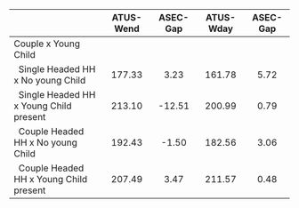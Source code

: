 
|                      |    ATUS-Wend |     ASEC-Gap |    ATUS-Wday |     ASEC-Gap |
| -------------------- | :----------: | :----------: | :----------: | :----------: |
| Couple x Young Child |              |              |              |              |
| &nbsp;&nbsp;Single Headed HH x No young Child |       177.33 |         3.23 |       161.78 |         5.72 |
| &nbsp;&nbsp;Single Headed HH x Young Child present |       213.10 |       -12.51 |       200.99 |         0.79 |
| &nbsp;&nbsp;Couple Headed HH x No young Child |       192.43 |        -1.50 |       182.56 |         3.06 |
| &nbsp;&nbsp;Couple Headed HH x Young Child present |       207.49 |         3.47 |       211.57 |         0.48 |


